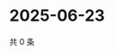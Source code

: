 # 2025-06-23

共 0 条

<!-- BEGIN ZHIHUVIDEO -->
<!-- 最后更新时间 Mon Jun 23 2025 23:12:50 GMT+0800 (China Standard Time) -->

<!-- END ZHIHUVIDEO -->
